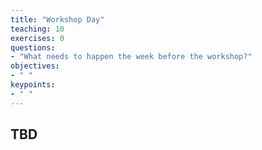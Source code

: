```yaml
---
title: "Workshop Day"
teaching: 10
exercises: 0
questions:
- "What needs to happen the week before the workshop?"
objectives:
- " "
keypoints:
- " "
---
```


## TBD
